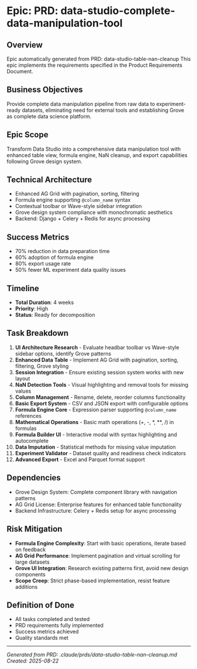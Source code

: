 # Epic: PRD: data-studio-complete-data-manipulation-tool

## Overview
Epic automatically generated from PRD: data-studio-table-nan-cleanup
This epic implements the requirements specified in the Product Requirements Document.

## Business Objectives
Provide complete data manipulation pipeline from raw data to experiment-ready datasets, eliminating need for external tools and establishing Grove as complete data science platform.

## Epic Scope
Transform Data Studio into a comprehensive data manipulation tool with enhanced table view, formula engine, NaN cleanup, and export capabilities following Grove design system.

## Technical Architecture
- Enhanced AG Grid with pagination, sorting, filtering
- Formula engine supporting `@column_name` syntax
- Contextual toolbar or Wave-style sidebar integration
- Grove design system compliance with monochromatic aesthetics
- Backend: Django + Celery + Redis for async processing

## Success Metrics
- 70% reduction in data preparation time
- 60% adoption of formula engine
- 80% export usage rate
- 50% fewer ML experiment data quality issues

## Timeline
- **Total Duration**: 4 weeks
- **Priority**: High
- **Status**: Ready for decomposition

## Task Breakdown
1. **UI Architecture Research** - Evaluate headbar toolbar vs Wave-style sidebar options, identify Grove patterns
2. **Enhanced Data Table** - Implement AG Grid with pagination, sorting, filtering, Grove styling
3. **Session Integration** - Ensure existing session system works with new layout
4. **NaN Detection Tools** - Visual highlighting and removal tools for missing values
5. **Column Management** - Rename, delete, reorder columns functionality
6. **Basic Export System** - CSV and JSON export with configurable options
7. **Formula Engine Core** - Expression parser supporting `@column_name` references
8. **Mathematical Operations** - Basic math operations (+, -, *, **, /) in formulas
9. **Formula Builder UI** - Interactive modal with syntax highlighting and autocomplete
10. **Data Imputation** - Statistical methods for missing value imputation
11. **Experiment Validator** - Dataset quality and readiness check indicators
12. **Advanced Export** - Excel and Parquet format support

## Dependencies
- Grove Design System: Complete component library with navigation patterns
- AG Grid License: Enterprise features for enhanced table functionality  
- Backend Infrastructure: Celery + Redis setup for async processing

## Risk Mitigation
- **Formula Engine Complexity**: Start with basic operations, iterate based on feedback
- **AG Grid Performance**: Implement pagination and virtual scrolling for large datasets
- **Grove UI Integration**: Research existing patterns first, avoid new design components
- **Scope Creep**: Strict phase-based implementation, resist feature additions

## Definition of Done
- All tasks completed and tested
- PRD requirements fully implemented
- Success metrics achieved
- Quality standards met

---
*Generated from PRD: .claude/prds/data-studio-table-nan-cleanup.md*
*Created: 2025-08-22*

